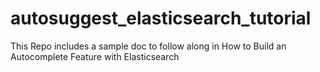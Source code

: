 # autosuggest_elasticsearch_tutorial
This Repo includes a sample doc to follow along in How to Build an Autocomplete Feature with Elasticsearch
